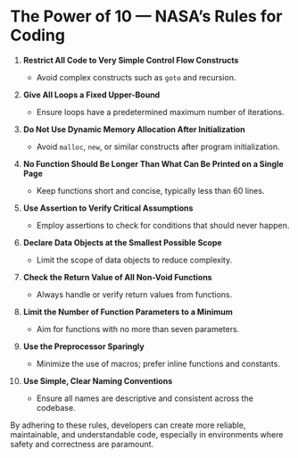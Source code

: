 # The Power of 10 — NASA’s Rules for Coding

1. **Restrict All Code to Very Simple Control Flow Constructs**
   - Avoid complex constructs such as `goto` and recursion.

2. **Give All Loops a Fixed Upper-Bound**
   - Ensure loops have a predetermined maximum number of iterations.

3. **Do Not Use Dynamic Memory Allocation After Initialization**
   - Avoid `malloc`, `new`, or similar constructs after program initialization.

4. **No Function Should Be Longer Than What Can Be Printed on a Single Page**
   - Keep functions short and concise, typically less than 60 lines.

5. **Use Assertion to Verify Critical Assumptions**
   - Employ assertions to check for conditions that should never happen.

6. **Declare Data Objects at the Smallest Possible Scope**
   - Limit the scope of data objects to reduce complexity.

7. **Check the Return Value of All Non-Void Functions**
   - Always handle or verify return values from functions.

8. **Limit the Number of Function Parameters to a Minimum**
   - Aim for functions with no more than seven parameters.

9. **Use the Preprocessor Sparingly**
   - Minimize the use of macros; prefer inline functions and constants.

10. **Use Simple, Clear Naming Conventions**
    - Ensure all names are descriptive and consistent across the codebase.

By adhering to these rules, developers can create more reliable, maintainable, and understandable code, especially in environments where safety and correctness are paramount.
